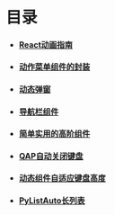 # 目录

- #### [React动画指南](/React/Animated.html)
- #### [动作菜单组件的封装](/React/ActionSheet.html)
- #### [动态弹窗](/React/Dialog.html)
- #### [导航栏组件](/React/TabBar.html)
- #### [简单实用的高阶组件](/React/titleWrapper.html)
- #### [QAP自动关闭键盘](/React/closeKeyBoard.html)
- #### [动态组件自适应键盘高度](/React/heightProvider.html)
- #### [PyListAuto长列表](/React/listView.html)



